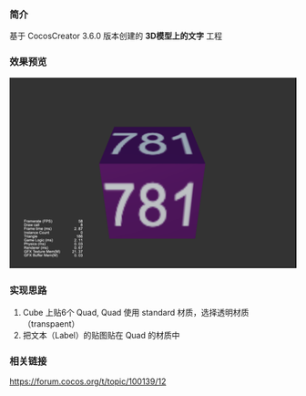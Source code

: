 ### 简介

基于 CocosCreator 3.6.0 版本创建的 **3D模型上的文字** 工程

### 效果预览
![image](../../../image/202205/2022051701.png)

### 实现思路
1. Cube 上贴6个 Quad, Quad 使用 standard 材质，选择透明材质（transpaent）
2. 把文本（Label）的贴图贴在 Quad 的材质中

### 相关链接
https://forum.cocos.org/t/topic/100139/12